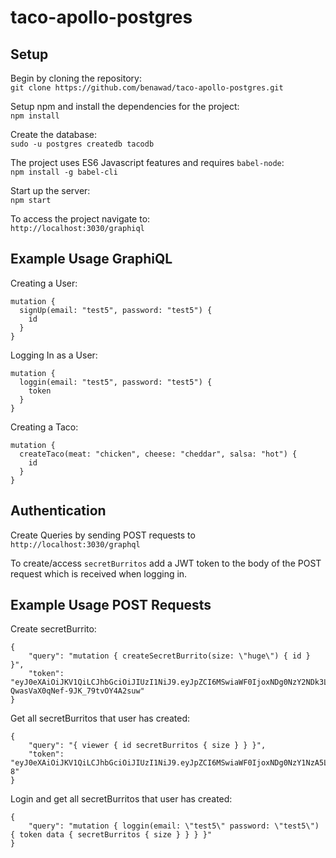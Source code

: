 # taco-apollo-postgres

## Setup

Begin by cloning the repository:  
`git clone https://github.com/benawad/taco-apollo-postgres.git`

Setup npm and install the dependencies for the project:  
`npm install`

Create the database:  
`sudo -u postgres createdb tacodb`

The project uses ES6 Javascript features and requires `babel-node`:  
`npm install -g babel-cli`

Start up the server:  
`npm start`

To access the project navigate to:  
`http://localhost:3030/graphiql`

## Example Usage GraphiQL

Creating a User:
```
mutation {
  signUp(email: "test5", password: "test5") {
    id
  }
}
```

Logging In as a User:
```
mutation {
  loggin(email: "test5", password: "test5") {
    token
  }
}
```

Creating a Taco:
```
mutation {
  createTaco(meat: "chicken", cheese: "cheddar", salsa: "hot") {
    id
  }
}
```

## Authentication

Create Queries by sending POST requests to `http://localhost:3030/graphql`

To create/access `secretBurritos` add a JWT token to the body of the POST request which is received when logging in.

## Example Usage POST Requests

Create secretBurrito:
```
{
	"query": "mutation { createSecretBurrito(size: \"huge\") { id } }",
	"token": "eyJ0eXAiOiJKV1QiLCJhbGciOiJIUzI1NiJ9.eyJpZCI6MSwiaWF0IjoxNDg0NzY2NDk3LCJleHAiOjE0ODQ4NTI4OTcsImlzcyI6ImZlYXRoZXJzIn0.Yelj_wq0JJ8bQ-QwasVaX0qNef-9JK_79tvOY4A2suw"
}
```

Get all secretBurritos that user has created:
```
{
	"query": "{ viewer { id secretBurritos { size } } }",
	"token": "eyJ0eXAiOiJKV1QiLCJhbGciOiJIUzI1NiJ9.eyJpZCI6MSwiaWF0IjoxNDg0NzY1NzA5LCJleHAiOjE0ODQ4NTIxMDksImlzcyI6ImZlYXRoZXJzIn0.b6SCqZQD9PbaCQMslCpbQpGbm1GdwIdQarN3gUxRK-8"
}
```

Login and get all secretBurritos that user has created:
```
{
	"query": "mutation { loggin(email: \"test5\" password: \"test5\") { token data { secretBurritos { size } } } }"
}
```

